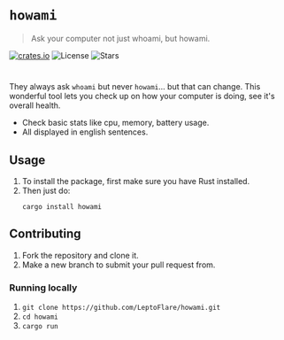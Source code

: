 # `howami`
> Ask your computer not just whoami, but howami.

[![crates.io][crates-shield]](https://crates.io/crates/howami)
![License][license-shield]
![Stars][stars-shield]
# <!-- ![Banner](banner.png) -->

They always ask `whoami` but never `howami`... but that can change. This wonderful tool lets you check up on how your computer is doing, see it's overall health.
- Check basic stats like cpu, memory, battery usage.
- All displayed in english sentences.

## Usage
1. To install the package, first make sure you have Rust installed.
2. Then just do:
    ```
    cargo install howami
    ```

## Contributing <!-- Using the source -->
1. Fork the repository and clone it.
2. Make a new branch to submit your pull request from.

### Running locally
1. `git clone https://github.com/LeptoFlare/howami.git`
2. `cd howami`
3. `cargo run`

<!-- markdown links & imgs -->
[crates-shield]: https://img.shields.io/crates/v/howami.svg
[stars-shield]: https://img.shields.io/github/stars/LeptoFlare/howami.svg?style=social
[license-shield]: https://img.shields.io/github/license/LeptoFlare/howami.svg?style=flat
